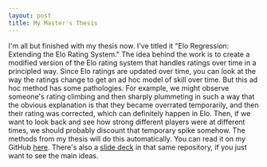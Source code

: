 ```yaml
---
layout: post
title: My Master's Thesis
---
```


I'm all but finished with my thesis now. I've titled it "Elo Regression: Extending the Elo Rating System." 
The idea behind the work is to create a modified version of the Elo rating system that handles ratings
over time in a principled way. Since Elo ratings are updated over time, you can look at the way the 
ratings change to get an ad hoc model of skill over time. But this ad hoc method has some pathologies.
For example, we might observe someone's rating climbing and then sharply plummeting in such a way that the
obvious explanation is that they became overrated temporarily, and then their rating was corrected,
 which can definitely happen in Elo. Then, if we 
want to look back and see how strong different players were at different times, we should probably discount
that temporary spike somehow. The methods from my thesis will do this automatically. 
You can read it on my GitHub [here](https://github.com/jnd18/elo-regression/blob/master/thesis.pdf).
There's also a [slide deck](https://github.com/jnd18/elo-regression/blob/master/slides.pdf) in that same
repository, if you just want to see the main ideas.
